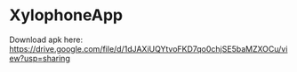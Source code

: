 # XylophoneApp

Download apk here: https://drive.google.com/file/d/1dJAXiUQYtvoFKD7qo0chjSE5baMZXOCu/view?usp=sharing
